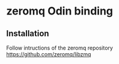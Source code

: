 # zeromq Odin binding

## Installation

Follow intructions of the zeromq repository https://github.com/zeromq/libzmq

